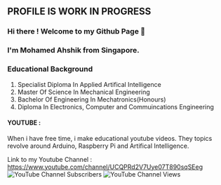 ## PROFILE IS WORK IN PROGRESS
### Hi there ! Welcome to my Github Page 👋
### I'm Mohamed Ahshik from Singapore. 

### Educational Background 
1) Specialist Diploma In Applied Artifical Intelligence
2) Master Of Science In Mechanical Engineering
3) Bachelor Of Engineering In Mechatronics(Honours)
4) Diploma In Electronics, Computer and Commuincations Engineering 

#### YOUTUBE : 
When i have free time, i make educational youtube videos. They topics revolve around Arduino, Raspberry Pi and Artifical Intelligence.

Link to my Youtube Channel : https://www.youtube.com/channel/UCQPRd2V7Uye07T890sqSEeg
![YouTube Channel Subscribers](https://img.shields.io/youtube/channel/subscribers/UCQPRd2V7Uye07T890sqSEeg)
![YouTube Channel Views](https://img.shields.io/youtube/channel/views/UCQPRd2V7Uye07T890sqSEeg)



<!--
**mohamed-ahshik/mohamed-ahshik** is a ✨ _special_ ✨ repository because its `README.md` (this file) appears on your GitHub profile.

Here are some ideas to get you started:

- 🔭 I’m currently working on ...
- 🌱 I’m currently learning ...
- 👯 I’m looking to collaborate on ...
- 🤔 I’m looking for help with ...
- 💬 Ask me about ...
- 📫 How to reach me: ...
- 😄 Pronouns: ...
- ⚡ Fun fact: ...
-->

